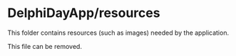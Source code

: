 # DelphiDayApp/resources

This folder contains resources (such as images) needed by the application. 

This file can be removed.
